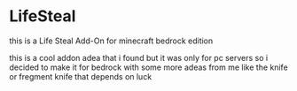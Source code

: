 # LifeSteal
this is a Life Steal Add-On for minecraft bedrock edition


this is a cool addon adea that i found but it was only for pc servers so i decided to make it for bedrock with some more adeas from me like the knife or fregment knife that depends on luck
